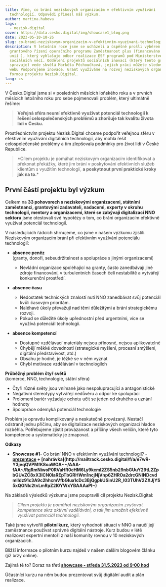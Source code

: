 ```yaml
---
title: Víme, co brání neziskových organizacím v efektivním využívání
  technologií. Odpovědi přinesl náš výzkum.
author: martina.habova
tags:
  - nezisk-digital
cover: https://data.cesko.digital/img/showcase1_blog.png
date: 2023-05-10-10-26
slug: co-brani-neziskovym-organizacim-v-efektivnim-vyuzivani-technologii-prinasime-vysledky-vyzkumu
description: V letošním roce jsme se ucházeli a úspěšně prošli výběrem
  grantového řízení operačního programu Zaměstnanost plus (financováno Evropskou
  unií ), který vyhlašuje odbor realizace ESF programů pod Ministerstvem práce a
  sociálních věcí. Oddělení projektů sociálních inovací (který tento grant
  spravuje) vede skvělá Markéta Pěchoučková, jejich práci můžete sledovat na
  webu Podporujeme inovace. Grant využíváme na rozvoj neziskových organizací
  formou projektu Nezisk.Digital.
lang: cs
---
```

<!--StartFragment-->

<!--StartFragment-->

V Česko.Digital jsme si v posledních měsících loňského roku a v prvních měsících letošního roku pro sebe pojmenovali problém, který ultimátně řešíme: 

<!--StartFragment-->

> **Veřejná sféra neumí efektivně využívat potenciál technologií k řešení celospolečenských problémů a zhoršuje tak kvalitu života lidí v Česku.**

<!--EndFragment-->

<!--EndFragment-->

Prostřednictvím projektu Nezisk.Digital chceme podpořit veřejnou sféru v efektivním využívání digitálních technologií, aby mohla řešit celospolečenské problémy a tím zlepšovala podmínky pro život lidí v České Republice. 

> \*Cílem projektu je pomáhat neziskovým organizacím identifikovat a překonat překážky, které jim brání v poskytování efektivních služeb klientům s využitím technologií, **a poskytnout první praktické kroky jak na to.***

<!--StartFragment-->

## P﻿rvní částí projektu byl výzkum<!--StartFragment--> 

Celkem na **33 pohovorech s neziskovými organizacemi, státními zaměstnanci, grantovými zadavateli, nadacemi, experty v okruhu technologií, mentory a organizacemi, které se zabývají digitalizací NNO sektoru** jsme otestovali své hypotézy o tom, co brání organizacím efektivně využívat potenciál technologií.

<!--EndFragment-->

<!--StartFragment-->

V následujících řádcích shrnujeme, co jsme v našem výzkumu zjistili. Neziskovým organizacím brání při efektivním využívání potenciálu technologií:

* **absence peněz** \
  (granty, donoři, sebeudržitelnost a spolupráce s jinými organizacemi)

  * Nevládní organizace spoléhající na granty, často zanedbávají jiné zdroje financování, v turbulentních časech čelí nestabilitě a vytvářejí konkurenční prostředí.

<!--EndFragment--><!--StartFragment-->

* **absence času**

  * Nedostatek technických znalostí nutí NNO zanedbávat svůj potenciál kvůli časovým prioritám.
  * Naléhavé úkoly převažují nad těmi důležitými a brání strategickému rozvoji.
  * Pokud se důležité úkoly upřednostní před urgentními, více se využívá potenciál technologií.

<!--EndFragment--><!--StartFragment-->

* **absence kompetencí**

  * Dostupné vzdělávací materiály nejsou přínosné, nejsou aplikovatelné
  * Chybějí měkké dovednosti (strategické myšlení, procesní smýšlení, digitální představivost, atd.)
  * Obsahu je hodně, je těžké se v něm vyznat
  * Chybí motivace vzdělávání v technologiích

<!--EndFragment--><!--StartFragment-->

**Průběžný problém čtyř světů** \
(komerce, NNO, technologie, státní sféra)

* Čtyři různé světy jsou vnímané jako nespolupracující a antagonistické
* Negativní stereotypy vytvářejí nedůvěru a odpor ke spolupráci
* Prolomení bariér vyžaduje ochotu učit se jeden od druhého a uznání hodnoty
* Spolupráce odemyká potenciál technologie 

<!--EndFragment--><!--StartFragment-->

Problém je opravdu komplikovaný a neskutečně provázaný. Nestačí odstranit jednu příčinu, aby se digitalizace neziskových organizací hladce rozběhla. Potřebujeme zjistit provázanost a příčiny všech veličin, které tyto kompetence a systematicky je zmapovat. 

<!--EndFragment--><!--StartFragment-->

**Odkazy**

* **Showcase #1**- Co brání NNO v efektivním využívání technologií?  - **[prezentace](http://mailtrack.cesko.digital/f/a/wqh34mAkeAPpzTaOd7gz2Q~~/AAA-fAA~/RgRmNiwoP0RnaHR0cHM6Ly9kb2NzLmdvb2dsZS5jb20vcHJlc2VudGF0aW9uL2QvMXkxRFVjVzZmQnBoS2xFMTQ0bjJDckE0VlE5cDhiai1IX28xdHVNbVFvQncvZWRpdD91c3A9c2hhcmVfbGlua1cDc3BjQgpkUSinU2R_I03TUhV2ZXJjYS5xQGNlc2tvLmRpZ2l0YWxYBAAAaPI~) + [nahrávka](http://mailtrack.cesko.digital/f/a/e7wR-Y3jeqQVPMfK8oaWOA~~/AAA-fAA~/RgRmNiwoP0RVaHR0cHM6Ly9kcml2ZS5nb29nbGUuY29tL2ZpbGUvZC8xX3lCN0laREpTbGRHWm1ncjNjVnp6ZHROa2drcGNINDcvdmlldz91c3A9c2hhcmVfbGlua1cDc3BjQgpkUSinU2R_I03TUhV2ZXJjYS5xQGNlc2tvLmRpZ2l0YWxYBAAAaPI~)**

<!--EndFragment--><!--StartFragment-->

N﻿a základě výsledků výzkumu jsme poupravili cíl projektu Nezisk.Digital: <!--StartFragment-->

> *Cílem projektu je pomáhat neziskovým organizacím zvyšovat kompetence skrz aktivní vzdělávání, a tak jim umožnit efektivně využívat potenciál technologii.*

<!--EndFragment-->

Také jsme vytvořili **pilotní kurz**, který vyhodnotí situaci v NNO a naučí její zaměstnance používat správné digitální nástroje. Kurz budou v létě realizovat expertní mentoři z naší komunity rovnou v 10 neziskových organizacích.

B﻿ližší informace o pilotním kurzu najdeš v našem dalším blogovém článku (již brzy online).

<!--EndFragment-->

Zajímá tě to? Doraz na třetí **[showcase - středa 31.5.2023 od 9:00 hod](https://calendar.google.com/calendar/event?action=TEMPLATE&tmeid=MjVibjZtZW8xcjFocm5sM[…]Wggcm9tYW5hQGNlc2tvLmRpZ2l0YWw&tmsrc=romana%40cesko.digital)**

Účastníci kurzu na něm budou prezentovat svůj digitální audit a plán realizace. 

<!--EndFragment--><!--StartFragment-->

<!--EndFragment-->